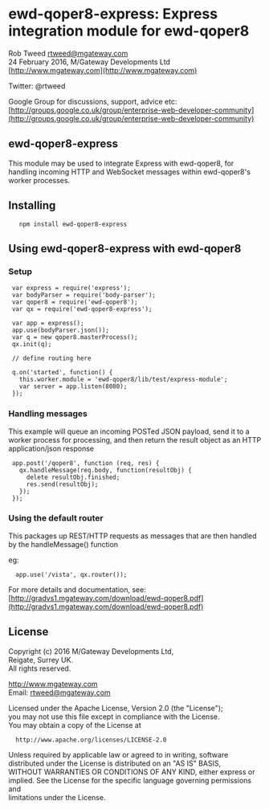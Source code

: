 # ewd-qoper8-express: Express integration module for ewd-qoper8
 
Rob Tweed <rtweed@mgateway.com>  
24 February 2016, M/Gateway Developments Ltd [http://www.mgateway.com](http://www.mgateway.com)  

Twitter: @rtweed

Google Group for discussions, support, advice etc: [http://groups.google.co.uk/group/enterprise-web-developer-community](http://groups.google.co.uk/group/enterprise-web-developer-community)


## ewd-qoper8-express

This module may be used to integrate Express with ewd-qoper8, for handling incoming HTTP and WebSocket messages within ewd-qoper8's worker processes.

## Installing

       npm install ewd-qoper8-express
	   
## Using ewd-qoper8-express with ewd-qoper8

### Setup

     var express = require('express');
     var bodyParser = require('body-parser');
     var qoper8 = require('ewd-qoper8');
     var qx = require('ewd-qoper8-express');

     var app = express();
     app.use(bodyParser.json());
     var q = new qoper8.masterProcess();
     qx.init(q);

     // define routing here

     q.on('started', function() {
       this.worker.module = 'ewd-qoper8/lib/test/express-module';
       var server = app.listen(8080);
     });

### Handling messages

This example will queue an incoming POSTed JSON payload, send it to a worker process for processing, and then return the
result object as an HTTP application/json response

     app.post('/qoper8', function (req, res) {
       qx.handleMessage(req.body, function(resultObj) {
         delete resultObj.finished;
         res.send(resultObj);
       });
     });

### Using the default router

This packages up REST/HTTP requests as messages that are then handled by the handleMessage() function

eg:

      app.use('/vista', qx.router());


For more details and documentation, see:
 [http://gradvs1.mgateway.com/download/ewd-qoper8.pdf](http://gradvs1.mgateway.com/download/ewd-qoper8.pdf)


## License

 Copyright (c) 2016 M/Gateway Developments Ltd,                           
 Reigate, Surrey UK.                                                      
 All rights reserved.                                                     
                                                                           
  http://www.mgateway.com                                                  
  Email: rtweed@mgateway.com                                               
                                                                           
                                                                           
  Licensed under the Apache License, Version 2.0 (the "License");          
  you may not use this file except in compliance with the License.         
  You may obtain a copy of the License at                                  
                                                                           
      http://www.apache.org/licenses/LICENSE-2.0                           
                                                                           
  Unless required by applicable law or agreed to in writing, software      
  distributed under the License is distributed on an "AS IS" BASIS,        
  WITHOUT WARRANTIES OR CONDITIONS OF ANY KIND, either express or implied. 
  See the License for the specific language governing permissions and      
   limitations under the License.      
